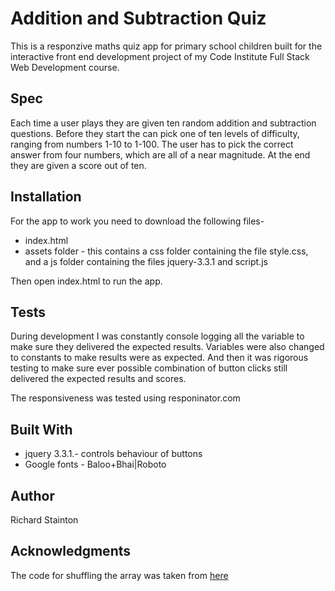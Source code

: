 # Addition and Subtraction Quiz

This is a responzive maths quiz app for primary school children built for the interactive front end development project of my Code Institute Full Stack Web Development course. 

## Spec

Each time a user plays they are given ten random addition and subtraction questions. Before they start the can pick one of ten levels of difficulty, ranging from numbers 1-10 to 1-100. The user has to pick the correct answer from four numbers, which are all of a near magnitude. At the end they are given a score out of ten.

## Installation
For the app to work you need to download the following files-
* index.html
* assets folder - this contains a css folder containing the file style.css, and a js folder containing the files jquery-3.3.1 and script.js

Then open index.html to run the app.

## Tests
During development I was constantly console logging all the variable to make sure they delivered the expected results. Variables were also changed to constants to make results were as expected. And then it was rigorous testing to make sure ever possible combination of button clicks still delivered the expected results and scores.

The responsiveness was tested using responinator.com

## Built With
* jquery 3.3.1.- controls behaviour of buttons
* Google fonts - Baloo+Bhai|Roboto

## Author
Richard Stainton

## Acknowledgments
The code for shuffling the array was taken from [here](https://stackoverflow.com/questions/2450954/how-to-randomize-shuffle-a-javascript-array)